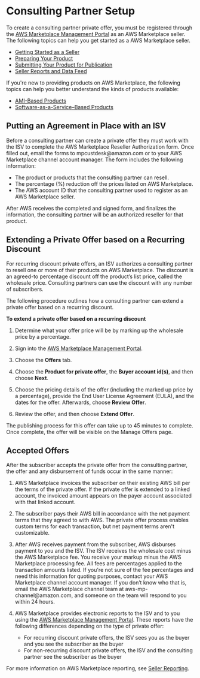 # Consulting Partner Setup<a name="consulting-partner-info"></a>

To create a consulting partner private offer, you must be registered through the [AWS Marketplace Management Portal](https://aws.amazon.com/marketplace/management) as an AWS Marketplace seller\. The following topics can help you get started as a AWS Marketplace seller\.
+ [Getting Started as a Seller](user-guide-for-sellers.md)
+ [Preparing Your Product](product-preparation.md)
+ [Submitting Your Product for Publication](product-submission.md)
+ [Seller Reports and Data Feed](reports-and-data-feed.md)

If you're new to providing products on AWS Marketplace, the following topics can help you better understand the kinds of products available:
+ [AMI\-Based Products](ami-products.md)
+ [Software\-as\-a\-Service–Based Products](software-as-a-service-based-products-saas.md)

## Putting an Agreement in Place with an ISV<a name="consulting-partner-isv-agreement"></a>

Before a consulting partner can create a private offer they must work with the ISV to complete the AWS Marketplace Reseller Authorization form\. Once filled out, email the forms to mpcustdesk@amazon\.com or to your AWS Marketplace channel account manager\. The form includes the following information:
+ The product or products that the consulting partner can resell\.
+ The percentage \(%\) reduction off the prices listed on AWS Marketplace\.
+ The AWS account ID that the consulting partner used to register as an AWS Marketplace seller\.

After AWS receives the completed and signed form, and finalizes the information, the consulting partner will be an authorized reseller for that product\.

## Extending a Private Offer based on a Recurring Discount<a name="consulting-partner-recurring-discount"></a>

For recurring discount private offers, an ISV authorizes a consulting partner to resell one or more of their products on AWS Marketplace\. The discount is an agreed\-to percentage discount off the product’s list price, called the wholesale price\. Consulting partners can use the discount with any number of subscribers\.

The following procedure outlines how a consulting partner can extend a private offer based on a recurring discount\. 

**To extend a private offer based on a recurring discount**

1. Determine what your offer price will be by marking up the wholesale price by a percentage\.

1. Sign into the [AWS Marketplace Management Portal](http://aws.amazon.com/marketplace/management/)\.

1. Choose the **Offers** tab\.

1. Choose the **Product for private offer**, the **Buyer account id\(s\)**, and then choose **Next**\.

1. Choose the pricing details of the offer \(including the marked up price by a percentage\), provide the End User License Agreement \(EULA\), and the dates for the offer\. Afterwards, choose **Review Offer**\.

1. Review the offer, and then choose **Extend Offer**\.

The publishing process for this offer can take up to 45 minutes to complete\. Once complete, the offer will be visible on the Manage Offers page\.

## Accepted Offers<a name="consulting-partner-after-submitting-form"></a>

After the subscriber accepts the private offer from the consulting partner, the offer and any disbursement of funds occur in the same manner:

1. AWS Marketplace invoices the subscriber on their existing AWS bill per the terms of the private offer\. If the private offer is extended to a linked account, the invoiced amount appears on the payer account associated with that linked account\.

1. The subscriber pays their AWS bill in accordance with the net payment terms that they agreed to with AWS\. The private offer process enables custom terms for each transaction, but net payment terms aren't customizable\. 

1. After AWS receives payment from the subscriber, AWS disburses payment to you and the ISV\. The ISV receives the wholesale cost minus the AWS Marketplace fee\. You receive your markup minus the AWS Marketplace processing fee\. All fees are percentages applied to the transaction amounts listed\. If you're not sure of the fee percentages and need this information for quoting purposes, contact your AWS Marketplace channel account manager\. If you don’t know who that is, email the AWS Marketplace channel team at aws\-mp\-channel@amazon\.com, and someone on the team will respond to you within 24 hours\. 

1. AWS Marketplace provides electronic reports to the ISV and to you using the [AWS Marketplace Management Portal](https://aws.amazon.com/marketplace/management)\. These reports have the following differences depending on the type of private offer:
   + For recurring discount private offers, the ISV sees you as the buyer and you see the subscriber as the buyer
   + For non\-recurring discount private offers, the ISV and the consulting partner see the subscriber as the buyer

For more information on AWS Marketplace reporting, see [Seller Reporting](https://docs.aws.amazon.com/marketplace/latest/userguide/Reporting.html)\.